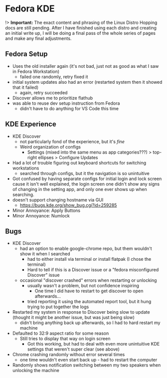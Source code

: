 # Fedora KDE
!> **Important:** The exact content and phrasing of the Linux Distro Hopping docs are still pending. After I have finished using each distro and creating an initial write up, I will be doing a final pass of the whole series of pages and make any final adjustments.

## Fedora Setup
* Uses the old installer again (it's not bad, just not as good as what I saw in Fedora Workstation)
  * failed one randomly, retry fixed it
* initial system updates also had an error (restarted system then it showed that it failed)
  * again, retry succeeded
* Discover allows me to prioritize flathub
* was able to reuse dev setup instruction from Fedora
  * didn't have to do anything for VS Code this time

## KDE Experience
* KDE Discover
  * not particularly fond of the experience, but it's *fine*
  * Weird organization of configs
    * Settings (mixed into the same menu as app categories???) > top-right ellipses > Configure Updates
* Had a lot of trouble figuring out keyboard shortcuts for switching workstations
  * searched through configs, but it the navigation is so unintuitive
* Got confused by having separate configs for initial login and lock screen cause it isn't well explained, the login screen one didn't show any signs of changing in the setting app, and only one ever shows up when searching.
* doesn't support changing hostname via GUI
  * https://bugs.kde.org/show_bug.cgi?id=259285
* Minor Annoyance: Apply Buttons
* Minor Annoyance: Numlock

## Bugs
* KDE Discover
  * had an option to enable google-chrome repo, but them wouldn't show it when I searched
    * had to either install via terminal or install flatpak (I chose the terminal)
    * Hard to tell if this is a Discover issue or a "fedora misconfigured Discover" issue
  * occasional "discover crashed" errors when restarting or unlocking
    * usually wasn't a problem, but not confidence inspiring
      * One time I did have to restart to get discover to open afterwards...
    * tried reporting it using the automated report tool, but it hung trying to put together the logs
* Restarted my system in response to Discover being slow to update (thought it might be another issue, but was just being slow)
  * didn't bring anything back up afterwards, so I had to hard restart my machine
* Defaulted to 32:9 aspect ratio for some reason
  * Still tries to display that way on login screen
    * Got this working, but had to deal with even more unintuitive KDE settings that weren't super clear (see above)
* Chrome crashing randomly without error several times
  * one time wouldn't even start back up - had to restart the computer
* Randomly shows notification switching between my two speakers when unlocking the machine